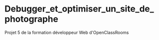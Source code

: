 # Debugger_et_optimiser_un_site_de_photographe 

Projet 5 de la formation développeur Web d'OpenClassRooms
